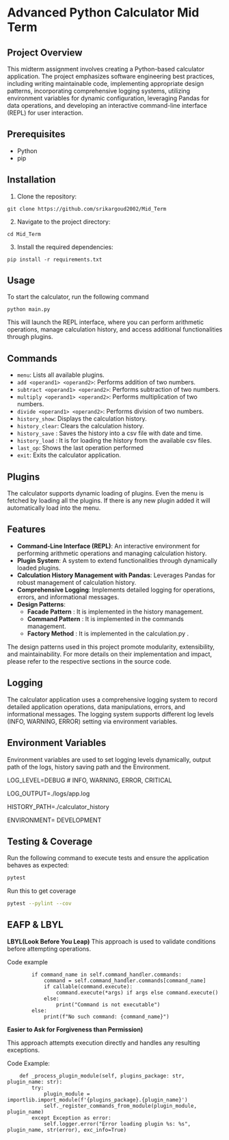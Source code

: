# Advanced Python Calculator Mid Term

## Project Overview

This midterm assignment involves creating a  Python-based calculator application. The project emphasizes software engineering best practices, including writing maintainable code, implementing appropriate design patterns, incorporating comprehensive logging systems, utilizing environment variables for dynamic configuration, leveraging Pandas for data operations, and developing an interactive command-line interface (REPL) for user interaction.

## Prerequisites

- Python
- pip

  
## Installation

1. Clone the repository:

```
git clone https://github.com/srikargoud2002/Mid_Term
```

2. Navigate to the project directory:

```
cd Mid_Term
```

3. Install the required dependencies:

```
pip install -r requirements.txt
```

## Usage

To start the calculator, run the following command

```
python main.py
```

This will launch the REPL interface, where you can perform arithmetic operations, manage calculation history, and access additional functionalities through plugins.

## Commands
- `menu`: Lists all available plugins.
- `add <operand1> <operand2>`: Performs addition of two numbers.
- `subtract <operand1> <operand2>`: Performs subtraction of two numbers.
- `multiply <operand1> <operand2>`: Performs multiplication of two numbers.
- `divide <operand1> <operand2>`: Performs division of two numbers.
- `history_show`: Displays the calculation history.
- `history_clear`: Clears the calculation history.
- `history_save` : Saves the history into a csv file with date and time.
- `history_load` : It is for loading the history from the available csv files.
- `last_op`: Shows the last operation performed
- `exit`: Exits the calculator application.

## Plugins

The calculator supports dynamic loading of plugins. Even the menu is fetched by loading all the plugins. If there is any new plugin added it will automatically load into the menu.

## Features

- **Command-Line Interface (REPL)**: An interactive environment for performing arithmetic operations and managing calculation history.
- **Plugin System**: A system to extend functionalities through dynamically loaded plugins.
- **Calculation History Management with Pandas**: Leverages Pandas for robust management of calculation history.
- **Comprehensive Logging**: Implements detailed logging for operations, errors, and informational messages.
- **Design Patterns**: 
    - **Facade Pattern** : It is implemented in the history management.
    - **Command Pattern** : It is implemented in the commands management.
    - **Factory Method** : It is implemented in the calculation.py .
    
  
The design patterns used in this project promote modularity, extensibility, and maintainability. For more details on their implementation and impact, please refer to the respective sections in the source code.


## Logging

The calculator application uses a comprehensive logging system to record detailed application operations, data manipulations, errors, and informational messages. The logging system supports different log levels (INFO, WARNING, ERROR) setting via environment variables.

## Environment Variables

Environment variables are used to set logging levels dynamically, output path of the logs, history saving path and the Environment.

LOG_LEVEL=DEBUG  # INFO, WARNING, ERROR, CRITICAL

LOG_OUTPUT=./logs/app.log

HISTORY_PATH=./calculator_history

ENVIRONMENT= DEVELOPMENT

## Testing & Coverage

Run the following command to execute tests and ensure the application behaves as expected:

```bash
pytest
```
Run this to get coverage

```bash
pytest --pylint --cov
```
## EAFP & LBYL

**LBYL(Look Before You Leap)**
This approach is used to validate conditions before attempting operations.

Code example

```
        if command_name in self.command_handler.commands:
            command = self.command_handler.commands[command_name]
            if callable(command.execute):
                command.execute(*args) if args else command.execute()
            else:
                print("Command is not executable")
        else:
            print(f"No such command: {command_name}")
```
**Easier to Ask for Forgiveness than Permission)**

This approach attempts execution directly and handles any resulting exceptions.

Code Example:

```
    def _process_plugin_module(self, plugins_package: str, plugin_name: str):
        try:
            plugin_module = importlib.import_module(f'{plugins_package}.{plugin_name}')
            self._register_commands_from_module(plugin_module, plugin_name)
        except Exception as error: 
            self.logger.error("Error loading plugin %s: %s", plugin_name, str(error), exc_info=True)
```



